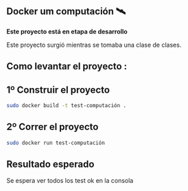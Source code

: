 Docker um computación 🛰
---------------------

**Este proyecto está en etapa de desarrollo**

Este proyecto surgió mientras se tomaba una clase de clases.

Como levantar el proyecto :
---------------------

## 1º Construir el proyecto

```bash
sudo docker build -t test-computación .
```

## 2º Correr el proyecto

```bash
sudo docker run test-computación
```

## Resultado esperado

Se espera ver todos los test ok en la consola
